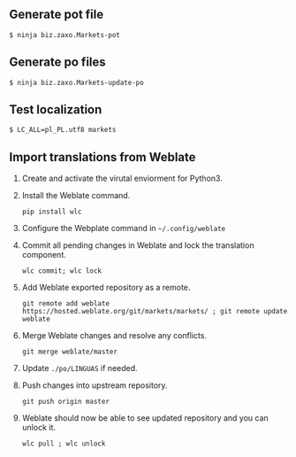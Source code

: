 ## Generate pot file

    $ ninja biz.zaxo.Markets-pot

## Generate po files

    $ ninja biz.zaxo.Markets-update-po

## Test localization

    $ LC_ALL=pl_PL.utf8 markets

## Import translations from Weblate

1. Create and activate the virutal enviorment for Python3.
1. Install the Weblate command.

       pip install wlc
1. Configure the Webplate command in `~/.config/weblate`
1. Commit all pending changes in Weblate and lock the translation component.

       wlc commit; wlc lock
1. Add Weblate exported repository as a remote.

       git remote add weblate https://hosted.weblate.org/git/markets/markets/ ; git remote update weblate
1. Merge Weblate changes and resolve any conflicts.

       git merge weblate/master
1. Update `./po/LINGUAS` if needed.
1. Push changes into upstream repository.

       git push origin master
1. Weblate should now be able to see updated repository and you can unlock it.

       wlc pull ; wlc unlock

